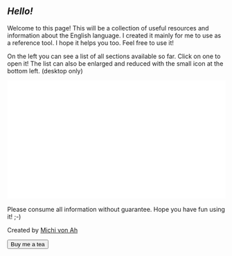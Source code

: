 <div id="welcomeContainer" class="tool" data-toolid="welcome">
            <h2><var id="greeting">Hello!</var> <i class="ai-victory-hand"></i></h2>
            <p>Welcome to this page! This will be a collection of useful resources and information about the English language. I created it mainly for me to use as a reference tool. I hope it helps you too. Feel free to use it!</p>
            <p class="notice">On the left you can see a list of all sections available so far. Click on one to open it! The list can also be enlarged and reduced with the small icon at the bottom left. (desktop only)</p>
            <img src="assets/images/english_background.svg" alt="English introduction" title="English introduction">
            <p>Please consume all information without guarantee. Hope you have fun using it! ;-)</p>
            <p>Created by <a class="link" href="https://michivonah.ch" alt="Website michivonah.ch">Michi von Ah</a></p>
            <button onclick="window.open('https://paypal.me/michivonah')">Buy me a tea <i class="ai-togo-cup"></i></button>
          </div>